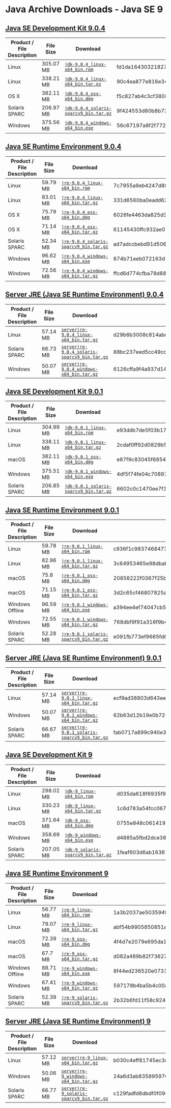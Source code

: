 # Java Archive Downloads - Java SE 9

## [Java SE Development Kit 9.0.4](https://www.oracle.com/technetwork/java/javase/downloads/java-archive-javase9-3934878.html)
|Product / File Description|File Size|                                                                            Download                                                                            |                        SHA256 Checksum                         |
|--------------------------|---------|----------------------------------------------------------------------------------------------------------------------------------------------------------------|----------------------------------------------------------------|
|Linux                     |305.07 MB|[`jdk-9.0.4_linux-x64_bin.rpm`](http://download.oracle.com/otn/java/jdk/9.0.4+11/c2514751926b4512b076cc82f959763f/jdk-9.0.4_linux-x64_bin.rpm)                  |fd1da16430321827c7f4a0ece4e74d042a6632381d1d8e2c679f9de0ba0355cf|
|Linux                     |338.21 MB|[`jdk-9.0.4_linux-x64_bin.tar.gz`](http://download.oracle.com/otn/java/jdk/9.0.4+11/c2514751926b4512b076cc82f959763f/jdk-9.0.4_linux-x64_bin.tar.gz)            |90c4ea877e816e3440862cfa36341bc87d05373d53389ec0f2d54d4e8c95daa2|
|OS X                      |382.11 MB|[`jdk-9.0.4_osx-x64_bin.dmg`](http://download.oracle.com/otn/java/jdk/9.0.4+11/c2514751926b4512b076cc82f959763f/jdk-9.0.4_osx-x64_bin.dmg)                      |f5c827ab4c3cf380827199005a3dfe8077a38c4d6e8b3fa37ec19ce6ca9aa658|
|Solaris SPARC             |206.97 MB|[`jdk-9.0.4_solaris-sparcv9_bin.tar.gz`](http://download.oracle.com/otn/java/jdk/9.0.4+11/c2514751926b4512b076cc82f959763f/jdk-9.0.4_solaris-sparcv9_bin.tar.gz)|9f424553d80b8b7337d8c5014dbb8f09dc6d242291d1e73a30e00aaefe47ba89|
|Windows                   |375.56 MB|[`jdk-9.0.4_windows-x64_bin.exe`](http://download.oracle.com/otn/java/jdk/9.0.4+11/c2514751926b4512b076cc82f959763f/jdk-9.0.4_windows-x64_bin.exe)              |56c67197a8f2f7723ffb0324191151075cdec0f0891861e36f3fadda28d556c3|

## [Java SE Runtime Environment 9.0.4](https://www.oracle.com/technetwork/java/javase/downloads/java-archive-javase9-3934878.html)
|Product / File Description|File Size|                                                                            Download                                                                            |                        SHA256 Checksum                         |
|--------------------------|---------|----------------------------------------------------------------------------------------------------------------------------------------------------------------|----------------------------------------------------------------|
|Linux                     |59.79 MB |[`jre-9.0.4_linux-x64_bin.rpm`](http://download.oracle.com/otn/java/jdk/9.0.4+11/c2514751926b4512b076cc82f959763f/jre-9.0.4_linux-x64_bin.rpm)                  |7c7955a9eb4247d8880c696d1328c70b87a0735c3af0fc3f9f60b8827354990c|
|Linux                     |83.01 MB |[`jre-9.0.4_linux-x64_bin.tar.gz`](http://download.oracle.com/otn/java/jdk/9.0.4+11/c2514751926b4512b076cc82f959763f/jre-9.0.4_linux-x64_bin.tar.gz)            |331d6560ba0eadd6266e082e1a3ccd26777c48db881be07cb496805cd301d705|
|OS X                      |75.79 MB |[`jre-9.0.4_osx-x64_bin.dmg`](http://download.oracle.com/otn/java/jdk/9.0.4+11/c2514751926b4512b076cc82f959763f/jre-9.0.4_osx-x64_bin.dmg)                      |6026fe4463da825d34c9f012a1aa99a77fdf4acb7731811011c6afed7e32a14e|
|OS X                      |71.14 MB |[`jre-9.0.4_osx-x64_bin.tar.gz`](http://download.oracle.com/otn/java/jdk/9.0.4+11/c2514751926b4512b076cc82f959763f/jre-9.0.4_osx-x64_bin.tar.gz)                |61145430ffc932ae0119500603e560df0589dcfb96583014a715b52d376e3ccb|
|Solaris SPARC             |52.34 MB |[`jre-9.0.4_solaris-sparcv9_bin.tar.gz`](http://download.oracle.com/otn/java/jdk/9.0.4+11/c2514751926b4512b076cc82f959763f/jre-9.0.4_solaris-sparcv9_bin.tar.gz)|ad7adccbebd91d5062e5890fdf0be6e6e231efe19d9eef3e92053a9c07758abc|
|Windows                   |96.62 MB |[`jre-9.0.4_windows-x64_bin.exe`](http://download.oracle.com/otn/java/jdk/9.0.4+11/c2514751926b4512b076cc82f959763f/jre-9.0.4_windows-x64_bin.exe)              |874b71eeb072163d7a07cf03c3c0f7061e24cf739dc926e7f058a8b6b6dc7edf|
|Windows                   |72.56 MB |[`jre-9.0.4_windows-x64_bin.tar.gz`](http://download.oracle.com/otn/java/jdk/9.0.4+11/c2514751926b4512b076cc82f959763f/jre-9.0.4_windows-x64_bin.tar.gz)        |ffcd6d774cfba78d88a1af253eecad0ec3639bdeabdfb3345e61d1c2355267a4|

## [Server JRE (Java SE Runtime Environment) 9.0.4](https://www.oracle.com/technetwork/java/javase/downloads/java-archive-javase9-3934878.html)
|Product / File Description|File Size|                                                                                  Download                                                                                  |                        SHA256 Checksum                         |
|--------------------------|---------|----------------------------------------------------------------------------------------------------------------------------------------------------------------------------|----------------------------------------------------------------|
|Linux                     |57.14 MB |[`serverjre-9.0.4_linux-x64_bin.tar.gz`](http://download.oracle.com/otn/java/jdk/9.0.4+11/c2514751926b4512b076cc82f959763f/serverjre-9.0.4_linux-x64_bin.tar.gz)            |d29b6b3008c814abd8ab5e4bde9278d6ee7699898333992ee8d080612b5197ca|
|Solaris SPARC             |66.73 MB |[`serverjre-9.0.4_solaris-sparcv9_bin.tar.gz`](http://download.oracle.com/otn/java/jdk/9.0.4+11/c2514751926b4512b076cc82f959763f/serverjre-9.0.4_solaris-sparcv9_bin.tar.gz)|88bc237eed5cc49cca47fd8d8e3d1fab125e44c36f83fa3e2f4684f696768c7e|
|Windows                   |50.07 MB |[`serverjre-9.0.4_windows-x64_bin.tar.gz`](http://download.oracle.com/otn/java/jdk/9.0.4+11/c2514751926b4512b076cc82f959763f/serverjre-9.0.4_windows-x64_bin.tar.gz)        |6126cffa9f4a937d1435a21815c714654939e1054c9a8539156e40f4c5e54b95|

## [Java SE Development Kit 9.0.1](https://www.oracle.com/technetwork/java/javase/downloads/java-archive-javase9-3934878.html)
|Product / File Description|File Size|                                                           Download                                                            |                        SHA256 Checksum                         |
|--------------------------|---------|-------------------------------------------------------------------------------------------------------------------------------|----------------------------------------------------------------|
|Linux                     |304.99 MB|[`jdk-9.0.1_linux-x64_bin.rpm`](http://download.oracle.com/otn/java/jdk/9.0.1+11/jdk-9.0.1_linux-x64_bin.rpm)                  |e93ddb7de5f03b1713ca4161517a24baf8c61e11bd735f52967ca45f996d9b8e|
|Linux                     |338.11 MB|[`jdk-9.0.1_linux-x64_bin.tar.gz`](http://download.oracle.com/otn/java/jdk/9.0.1+11/jdk-9.0.1_linux-x64_bin.tar.gz)            |2cdaf0ff92d0829b510edd883a4ac8322c02f2fc1beae95d048b6716076bc014|
|macOS                     |382.11 MB|[`jdk-9.0.1_osx-x64_bin.dmg`](http://download.oracle.com/otn/java/jdk/9.0.1+11/jdk-9.0.1_osx-x64_bin.dmg)                      |e87f9c83045f68546e78ee24a61724d06180581b0712ffdcdcac8faf6a3eca56|
|Windows                   |375.51 MB|[`jdk-9.0.1_windows-x64_bin.exe`](http://download.oracle.com/otn/java/jdk/9.0.1+11/jdk-9.0.1_windows-x64_bin.exe)              |4df5f74fe04c708977e23bdae8842297bce10d550e4a1cbedde9a33af56f4dab|
|Solaris SPARC             |206.85 MB|[`jdk-9.0.1_solaris-sparcv9_bin.tar.gz`](http://download.oracle.com/otn/java/jdk/9.0.1+11/jdk-9.0.1_solaris-sparcv9_bin.tar.gz)|6602c0c1470ee7f38f9e33ed5796fcccc2502f81d560f7de392a001ebe247f87|

## [Java SE Runtime Environment 9.0.1](https://www.oracle.com/technetwork/java/javase/downloads/java-archive-javase9-3934878.html)
|Product / File Description|File Size|                                                           Download                                                            |                        SHA256 Checksum                         |
|--------------------------|---------|-------------------------------------------------------------------------------------------------------------------------------|----------------------------------------------------------------|
|Linux                     |59.78 MB |[`jre-9.0.1_linux-x64_bin.rpm`](http://download.oracle.com/otn/java/jdk/9.0.1+11/jre-9.0.1_linux-x64_bin.rpm)                  |c936f1c983746847308cce81268b38940ca593c670b48aa009c85066ba8ad32d|
|Linux                     |82.96 MB |[`jre-9.0.1_linux-x64_bin.tar.gz`](http://download.oracle.com/otn/java/jdk/9.0.1+11/jre-9.0.1_linux-x64_bin.tar.gz)            |3c64953465e98dbab0e449954a918fada703cd0341aa98cff68854852663ee86|
|macOS                     |75.8 MB  |[`jre-9.0.1_osx-x64_bin.dmg`](http://download.oracle.com/otn/java/jdk/9.0.1+11/jre-9.0.1_osx-x64_bin.dmg)                      |20858222f0367f25bffa4937bd3ceb1a4f1d876426405d7d17f1fe730eb5aabc|
|macOS                     |71.15 MB |[`jre-9.0.1_osx-x64_bin.tar.gz`](http://download.oracle.com/otn/java/jdk/9.0.1+11/jre-9.0.1_osx-x64_bin.tar.gz)                |3d2c65cf46807825ad8573265b3f23596c204be4036366444bbe5a62d0eb606a|
|Windows Offline           |96.59 MB |[`jre-9.0.1_windows-x64_bin.exe`](http://download.oracle.com/otn/java/jdk/9.0.1+11/jre-9.0.1_windows-x64_bin.exe)              |a394ee4ef74047cb58446123888cbfa6fed4fc866fcacc3fb40aeaaaf9f64f7d|
|Windows                   |72.55 MB |[`jre-9.0.1_windows-x64_bin.tar.gz`](http://download.oracle.com/otn/java/jdk/9.0.1+11/jre-9.0.1_windows-x64_bin.tar.gz)        |768dbf9f91a316f9b426b5f2dab791a7baa6dca81f470d2ef1a8d1f27528b80e|
|Solaris SPARC             |52.28 MB |[`jre-9.0.1_solaris-sparcv9_bin.tar.gz`](http://download.oracle.com/otn/java/jdk/9.0.1+11/jre-9.0.1_solaris-sparcv9_bin.tar.gz)|e091fb773ef9665fd66669f1b7000c4673e9de3d6221fa8c201d37ae276d4e09|

## [Server JRE (Java SE Runtime Environment) 9.0.1](https://www.oracle.com/technetwork/java/javase/downloads/java-archive-javase9-3934878.html)
|Product / File Description|File Size|                                                                 Download                                                                  |                        SHA256 Checksum                         |
|--------------------------|---------|-------------------------------------------------------------------------------------------------------------------------------------------|----------------------------------------------------------------|
|Linux                     |57.14 MB |[`serverjre-9.0.1_linux-x64_bin.tar.gz`](http://download.oracle.com/otn/java/jdk/9.0.1+11/serverjre-9.0.1_linux-x64_bin.tar.gz)            |ecf9ad38803d643eeb8a5321de6aa99e8ceda2d40b27a9f49c42012f8d9e3eae|
|Windows                   |50.07 MB |[`serverjre-9.0.1_windows-x64_bin.tar.gz`](http://download.oracle.com/otn/java/jdk/9.0.1+11/serverjre-9.0.1_windows-x64_bin.tar.gz)        |62b63d12b19e0b7291e8e8833e102abd6962a926b1a778c272adb74803e34e91|
|Solaris SPARC             |66.67 MB |[`serverjre-9.0.1_solaris-sparcv9_bin.tar.gz`](http://download.oracle.com/otn/java/jdk/9.0.1+11/serverjre-9.0.1_solaris-sparcv9_bin.tar.gz)|fab0717a899c940e36d4bd811f6c7df8064579e6d8cc1c18bfcf8f67bbb5a4b9|

## [Java SE Development Kit 9](https://www.oracle.com/technetwork/java/javase/downloads/java-archive-javase9-3934878.html)
|Product / File Description|File Size|                                                      Download                                                      |                        SHA256 Checksum                         |
|--------------------------|---------|--------------------------------------------------------------------------------------------------------------------|----------------------------------------------------------------|
|Linux                     |298.02 MB|[`jdk-9_linux-x64_bin.rpm`](http://download.oracle.com/otn/java/jdk/9+181/jdk-9_linux-x64_bin.rpm)                  |d035da618f6935f9a796c7dce31fa8f8e36e32f434de2d1d0b5cde42e021acc7|
|Linux                     |330.23 MB|[`jdk-9_linux-x64_bin.tar.gz`](http://download.oracle.com/otn/java/jdk/9+181/jdk-9_linux-x64_bin.tar.gz)            |1c6d783a54fcc0673ed1f8c5e8650b1d8977ca3e856a03fba0090198e0f16f6d|
|macOS                     |371.64 MB|[`jdk-9_osx-x64_bin.dmg`](http://download.oracle.com/otn/java/jdk/9+181/jdk-9_osx-x64_bin.dmg)                      |0755e848c061419313510a88508512b8d58ae9c79bd01d460e6b436dc13dfac1|
|Windows                   |358.69 MB|[`jdk-9_windows-x64_bin.exe`](http://download.oracle.com/otn/java/jdk/9+181/jdk-9_windows-x64_bin.exe)              |d4885a5fbd2dce383c579fe4a1569b6d8b5db1574af602e37cadcac781115297|
|Solaris SPARC             |207.05 MB|[`jdk-9_solaris-sparcv9_bin.tar.gz`](http://download.oracle.com/otn/java/jdk/9+181/jdk-9_solaris-sparcv9_bin.tar.gz)|1feaf603d6ab16367b0595f608e9a8ba76a551b3877bbf4306eddee4a3e38538|

## [Java SE Runtime Environment 9](https://www.oracle.com/technetwork/java/javase/downloads/java-archive-javase9-3934878.html)
|Product / File Description|File Size|                                                      Download                                                      |                        SHA256 Checksum                         |
|--------------------------|---------|--------------------------------------------------------------------------------------------------------------------|----------------------------------------------------------------|
|Linux                     |56.77 MB |[`jre-9_linux-x64_bin.rpm`](http://download.oracle.com/otn/java/jdk/9+181/jre-9_linux-x64_bin.rpm)                  |1a3b2037ae503594f2ce516815e3d78b78c79a9813159212811c36a5e466a8f3|
|Linux                     |79.07 MB |[`jre-9_linux-x64_bin.tar.gz`](http://download.oracle.com/otn/java/jdk/9+181/jre-9_linux-x64_bin.tar.gz)            |abf54b9905850851ae5de10db1d664ca0625c79ccd505c5e3fc62f6d969424a2|
|macOS                     |72.39 MB |[`jre-9_osx-x64_bin.dmg`](http://download.oracle.com/otn/java/jdk/9+181/jre-9_osx-x64_bin.dmg)                      |4f4d7e2079e695da13bc7720dec54f06c32eff67ef5d3e2c021e6cadb9468807|
|macOS                     |67.7 MB  |[`jre-9_osx-x64_bin.tar.gz`](http://download.oracle.com/otn/java/jdk/9+181/jre-9_osx-x64_bin.tar.gz)                |d082a489b82f736278124143705242f461390c0fb50c0ae4f2369ee9222283bd|
|Windows Offline           |88.71 MB |[`jre-9_windows-x64_bin.exe`](http://download.oracle.com/otn/java/jdk/9+181/jre-9_windows-x64_bin.exe)              |8f44ed236520e0731c3f1255d7ebadb6e24e1ae63ef645b44d44d576fe267fe3|
|Windows                   |67.41 MB |[`jre-9_windows-x64_bin.tar.gz`](http://download.oracle.com/otn/java/jdk/9+181/jre-9_windows-x64_bin.tar.gz)        |597178b4ba5b4c00a8bac2ca00b99e2c033116222be33ac968a34dfbbc8adbe1|
|Solaris SPARC             |52.39 MB |[`jre-9_solaris-sparcv9_bin.tar.gz`](http://download.oracle.com/otn/java/jdk/9+181/jre-9_solaris-sparcv9_bin.tar.gz)|2b32b6fd11f58c9240fad173c428c00ef463df5cdf45bbb4401d3f7fa60f41ed|

## [Server JRE (Java SE Runtime Environment) 9](https://www.oracle.com/technetwork/java/javase/downloads/java-archive-javase9-3934878.html)
|Product / File Description|File Size|                                                            Download                                                            |                        SHA256 Checksum                         |
|--------------------------|---------|--------------------------------------------------------------------------------------------------------------------------------|----------------------------------------------------------------|
|Linux                     |57.12 MB |[`serverjre-9_linux-x64_bin.tar.gz`](http://download.oracle.com/otn/java/jdk/9+181/serverjre-9_linux-x64_bin.tar.gz)            |b030c4eff81745ec3de57f223e7df46a2575b259237117d7a5908ed0e9897d05|
|Windows                   |50.06 MB |[`serverjre-9_windows-x64_bin.tar.gz`](http://download.oracle.com/otn/java/jdk/9+181/serverjre-9_windows-x64_bin.tar.gz)        |24a6d3ab835895976f99851d1f2bc98c49ce1ffc481322d4574cc213be1c3d90|
|Solaris SPARC             |66.77 MB |[`serverjre-9_solaris-sparcv9_bin.tar.gz`](http://download.oracle.com/otn/java/jdk/9+181/serverjre-9_solaris-sparcv9_bin.tar.gz)|c129fadfd8dbdf0f0969cb0b7b499ef63146f1c68790df7d4689e7d7e804f031|

